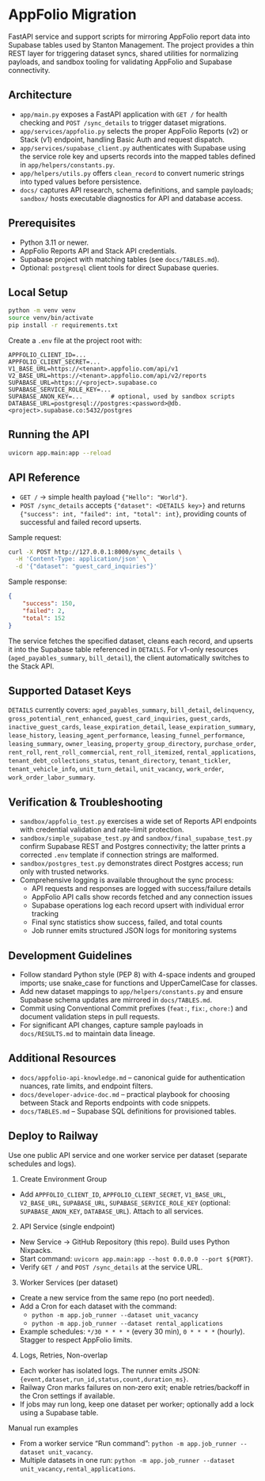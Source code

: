 # AppFolio Migration

FastAPI service and support scripts for mirroring AppFolio report data into Supabase tables used by Stanton Management. The project provides a thin REST layer for triggering dataset syncs, shared utilities for normalizing payloads, and sandbox tooling for validating AppFolio and Supabase connectivity.

## Architecture
- `app/main.py` exposes a FastAPI application with `GET /` for health checking and `POST /sync_details` to trigger dataset migrations.
- `app/services/appfolio.py` selects the proper AppFolio Reports (v2) or Stack (v1) endpoint, handling Basic Auth and request dispatch.
- `app/services/supabase_client.py` authenticates with Supabase using the service role key and upserts records into the mapped tables defined in `app/helpers/constants.py`.
- `app/helpers/utils.py` offers `clean_record` to convert numeric strings into typed values before persistence.
- `docs/` captures API research, schema definitions, and sample payloads; `sandbox/` hosts executable diagnostics for API and database access.

## Prerequisites
- Python 3.11 or newer.
- AppFolio Reports API and Stack API credentials.
- Supabase project with matching tables (see `docs/TABLES.md`).
- Optional: `postgresql` client tools for direct Supabase queries.

## Local Setup
```bash
python -m venv venv
source venv/bin/activate
pip install -r requirements.txt
```
Create a `.env` file at the project root with:
```
APPFOLIO_CLIENT_ID=...
APPFOLIO_CLIENT_SECRET=...
V1_BASE_URL=https://<tenant>.appfolio.com/api/v1
V2_BASE_URL=https://<tenant>.appfolio.com/api/v2/reports
SUPABASE_URL=https://<project>.supabase.co
SUPABASE_SERVICE_ROLE_KEY=...
SUPABASE_ANON_KEY=...        # optional, used by sandbox scripts
DATABASE_URL=postgresql://postgres:<password>@db.<project>.supabase.co:5432/postgres
```

## Running the API
```bash
uvicorn app.main:app --reload
```

## API Reference
- `GET /` → simple health payload `{"Hello": "World"}`.
- `POST /sync_details` accepts `{"dataset": <DETAILS key>}` and returns `{"success": int, "failed": int, "total": int}`, providing counts of successful and failed record upserts.

Sample request:
```bash
curl -X POST http://127.0.0.1:8000/sync_details \
  -H 'Content-Type: application/json' \
  -d '{"dataset": "guest_card_inquiries"}'
```

Sample response:
```json
{
    "success": 150,
    "failed": 2,
    "total": 152
}
```

The service fetches the specified dataset, cleans each record, and upserts it into the Supabase table referenced in `DETAILS`. For v1-only resources (`aged_payables_summary`, `bill_detail`), the client automatically switches to the Stack API.

## Supported Dataset Keys
`DETAILS` currently covers:
`aged_payables_summary`, `bill_detail`, `delinquency`, `gross_potential_rent_enhanced`, `guest_card_inquiries`, `guest_cards`, `inactive_guest_cards`, `lease_expiration_detail`, `lease_expiration_summary`, `lease_history`, `leasing_agent_performance`, `leasing_funnel_performance`, `leasing_summary`, `owner_leasing`, `property_group_directory`, `purchase_order`, `rent_roll`, `rent_roll_commercial`, `rent_roll_itemized`, `rental_applications`, `tenant_debt_collections_status`, `tenant_directory`, `tenant_tickler`, `tenant_vehicle_info`, `unit_turn_detail`, `unit_vacancy`, `work_order`, `work_order_labor_summary`.

## Verification & Troubleshooting
- `sandbox/appfolio_test.py` exercises a wide set of Reports API endpoints with credential validation and rate-limit protection.
- `sandbox/simple_supabase_test.py` and `sandbox/final_supabase_test.py` confirm Supabase REST and Postgres connectivity; the latter prints a corrected `.env` template if connection strings are malformed.
- `sandbox/postgres_test.py` demonstrates direct Postgres access; run only with trusted networks.
- Comprehensive logging is available throughout the sync process:
  - API requests and responses are logged with success/failure details
  - AppFolio API calls show records fetched and any connection issues
  - Supabase operations log each record upsert with individual error tracking
  - Final sync statistics show success, failed, and total counts
  - Job runner emits structured JSON logs for monitoring systems

## Development Guidelines
- Follow standard Python style (PEP 8) with 4-space indents and grouped imports; use snake_case for functions and UpperCamelCase for classes.
- Add new dataset mappings to `app/helpers/constants.py` and ensure Supabase schema updates are mirrored in `docs/TABLES.md`.
- Commit using Conventional Commit prefixes (`feat:`, `fix:`, `chore:`) and document validation steps in pull requests.
- For significant API changes, capture sample payloads in `docs/RESULTS.md` to maintain data lineage.

## Additional Resources
- `docs/appfolio-api-knowledge.md` – canonical guide for authentication nuances, rate limits, and endpoint filters.
- `docs/developer-advice-doc.md` – practical playbook for choosing between Stack and Reports endpoints with code snippets.
- `docs/TABLES.md` – Supabase SQL definitions for provisioned tables.

## Deploy to Railway
Use one public API service and one worker service per dataset (separate schedules and logs).

1) Create Environment Group
- Add `APPFOLIO_CLIENT_ID`, `APPFOLIO_CLIENT_SECRET`, `V1_BASE_URL`, `V2_BASE_URL`, `SUPABASE_URL`, `SUPABASE_SERVICE_ROLE_KEY` (optional: `SUPABASE_ANON_KEY`, `DATABASE_URL`). Attach to all services.

2) API Service (single endpoint)
- New Service → GitHub Repository (this repo). Build uses Python Nixpacks.
- Start command: `uvicorn app.main:app --host 0.0.0.0 --port ${PORT}`.
- Verify `GET /` and `POST /sync_details` at the service URL.

3) Worker Services (per dataset)
- Create a new service from the same repo (no port needed).
- Add a Cron for each dataset with the command:
  - `python -m app.job_runner --dataset unit_vacancy`
  - `python -m app.job_runner --dataset rental_applications`
- Example schedules: `*/30 * * * *` (every 30 min), `0 * * * *` (hourly). Stagger to respect AppFolio limits.

4) Logs, Retries, Non-overlap
- Each worker has isolated logs. The runner emits JSON: `{event,dataset,run_id,status,count,duration_ms}`.
- Railway Cron marks failures on non‑zero exit; enable retries/backoff in the Cron settings if available.
- If jobs may run long, keep one dataset per worker; optionally add a lock using a Supabase table.

Manual run examples
- From a worker service “Run command”: `python -m app.job_runner --dataset unit_vacancy`.
- Multiple datasets in one run: `python -m app.job_runner --dataset unit_vacancy,rental_applications`.
